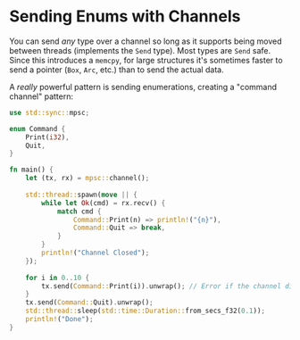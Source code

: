 # Sending Enums with Channels

You can send *any* type over a channel so long as it supports being moved between threads (implements the `Send` type). Most types are `Send` safe. Since this introduces a `memcpy`, for large structures it's sometimes faster to send a pointer (`Box`, `Arc`, etc.) than to send the actual data.

A *really* powerful pattern is sending enumerations, creating a "command channel" pattern:

```rust
use std::sync::mpsc;

enum Command {
    Print(i32),
    Quit,
}

fn main() {
    let (tx, rx) = mpsc::channel();
    
    std::thread::spawn(move || {
        while let Ok(cmd) = rx.recv() {
            match cmd {
                Command::Print(n) => println!("{n}"),
                Command::Quit => break,
            }
        }
        println!("Channel Closed");
    });
    
    for i in 0..10 {
        tx.send(Command::Print(i)).unwrap(); // Error if the channel died
    }
    tx.send(Command::Quit).unwrap();
    std::thread::sleep(std::time::Duration::from_secs_f32(0.1));
    println!("Done");
}
```
